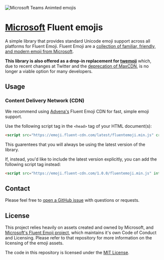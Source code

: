 <image src='assets/images/banner.gif' alt='Microsoft Teams Animted emojis' />

# [Microsoft](https://www.microsoft.com/en-us/microsoft-teams) Fluent emojis

A simple library that provides standard Unicode emoji support across all platforms for Fluent Emoji. Fluent Emoji are a [collection of familiar, friendly, and modern emoji from Microsoft](https://github.com/microsoft/fluentui-emoji).

**This library is also offered as a drop-in replacement for [twemoji](https://github.com/twitter/twemoji)** which, due to recent changes at Twitter and the [deprecation of MaxCDN](https://github.com/twitter/twemoji#cdn-support), is no longer a viable option for many developers.

## Usage

### Content Delivery Network (CDN)

We recommend using [Advena's](https://github.com/AdvenaHQ) Fluent Emoji CDN for fast, simple emoji support.

Use the following script tag in the `<head>` tag of your HTML document(s):

```html
<script src="https://emoji.fluent-cdn.com/latest/fluentemoji.min.js" crossorigin="anonymous"></script>
```

This guarentees that you will always be using the latest version of the library.

If, instead, you'd like to include the latest version explicitly, you can add the following script tag instead:

```html
<script src="https://emoji.fluent-cdn.com/1.0.0/fluentemoji.min.js" integrity="sha256-G+vk3FHls/+I4Y8UV9jyCptUB8a4dnIXNeebVWc+Oo8= sha384-oAYDjisHrSixQ6gOZWkdOy/hd68sjETUF/FU+u2eoYbxBumADffLAxjhU8eweqKs sha512-ebCuNnS6S45CxCyNltbcf71VhjwZqHqOPe+RJncGHITkjgm5yIYQkJ8Z4u/F/mc5WndKF1YPfjZ7JFSRpekKrg==" crossorigin="anonymous"></script>
```

## Contact

Please feel free to [open a GitHub issue](https://github.com/AdvenaHQ/fluent-emoji/issues/new) with questions or requests.

## License

This project relies heavily on assets created and owned by Microsoft, and [Microsoft's Fluent Emoji project](https://github.com/microsoft/fluentui-emoji), which maintains it's own Code of Conduct and Licensing. Please refer to that repository for more information on the licensing of the emoji assets.

The code in this repository is licensed under the [MIT License](LICENSE).
